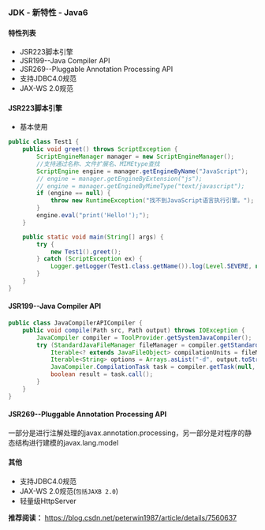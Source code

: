 ### JDK - 新特性 - Java6

#### 特性列表

- JSR223脚本引擎
- JSR199--Java Compiler API
- JSR269--Pluggable Annotation Processing API
- 支持JDBC4.0规范
- JAX-WS 2.0规范

#### JSR223脚本引擎

- 基本使用

```java
public class Test1 {
    public void greet() throws ScriptException {
        ScriptEngineManager manager = new ScriptEngineManager();
        //支持通过名称、文件扩展名、MIMEtype查找
        ScriptEngine engine = manager.getEngineByName("JavaScript");
        // engine = manager.getEngineByExtension("js");
        // engine = manager.getEngineByMimeType("text/javascript");
        if (engine == null) {
            throw new RuntimeException("找不到JavaScript语言执行引擎。");
        }
        engine.eval("print('Hello!');");
    }

    public static void main(String[] args) {
        try {
            new Test1().greet();
        } catch (ScriptException ex) {
            Logger.getLogger(Test1.class.getName()).log(Level.SEVERE, null, ex);
        }
    }
}
```
#### JSR199--Java Compiler API

```java
public class JavaCompilerAPICompiler {
    public void compile(Path src, Path output) throws IOException {
        JavaCompiler compiler = ToolProvider.getSystemJavaCompiler();
        try (StandardJavaFileManager fileManager = compiler.getStandardFileManager(null, null, null)) {
            Iterable<? extends JavaFileObject> compilationUnits = fileManager.getJavaFileObjects(src.toFile());
            Iterable<String> options = Arrays.asList("-d", output.toString());
            JavaCompiler.CompilationTask task = compiler.getTask(null, fileManager, null, options, null, compilationUnits);
            boolean result = task.call();
        }
    }
}
```

#### JSR269--Pluggable Annotation Processing API

一部分是进行注解处理的javax.annotation.processing，另一部分是对程序的静态结构进行建模的javax.lang.model

#### 其他

- 支持JDBC4.0规范
- JAX-WS 2.0规范(`包括JAXB 2.0`)
- 轻量级HttpServer

**推荐阅读：** https://blog.csdn.net/peterwin1987/article/details/7560637 